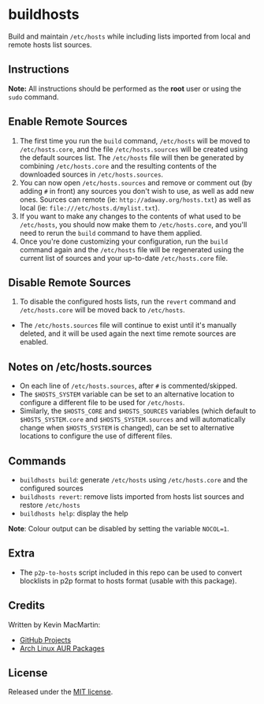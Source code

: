 # buildhosts #

Build and maintain `/etc/hosts` while including lists imported from local and remote hosts list sources.

## Instructions ##

**Note:** All instructions should be performed as the **root** user or using the `sudo` command.

## Enable Remote Sources ##

1. The first time you run the `build` command, `/etc/hosts` will be moved to `/etc/hosts.core`, and the file `/etc/hosts.sources` will be created using the default sources list. The `/etc/hosts` file will then be generated by combining `/etc/hosts.core` and the resulting contents of the downloaded sources in `/etc/hosts.sources`.
2. You can now open `/etc/hosts.sources` and remove or comment out (by adding `#` in front) any sources you don't wish to use, as well as add new ones. Sources can remote (ie: `http://adaway.org/hosts.txt`) as well as local (ie: `file:///etc/hosts.d/mylist.txt`).
3. If you want to make any changes to the contents of what used to be `/etc/hosts`, you should now make them to `/etc/hosts.core`, and you'll need to rerun the `build` command to have them applied.
4. Once you're done customizing your configuration, run the `build` command again and the `/etc/hosts` file will be regenerated using the current list of sources and your up-to-date `/etc/hosts.core` file.

## Disable Remote Sources ##

1. To disable the configured hosts lists, run the `revert` command and `/etc/hosts.core` will be moved back to `/etc/hosts`.
* The `/etc/hosts.sources` file will continue to exist until it's manually deleted, and it will be used again the next time remote sources are enabled.

## Notes on /etc/hosts.sources ##

* On each line of `/etc/hosts.sources`, after `#` is commented/skipped.
* The `$HOSTS_SYSTEM` variable can be set to an alternative location to configure a different file to be used for `/etc/hosts`.
* Similarly, the `$HOSTS_CORE` and `$HOSTS_SOURCES` variables (which default to `$HOSTS_SYSTEM.core` and `$HOSTS_SYSTEM.sources` and will automatically change when `$HOSTS_SYSTEM` is changed), can be set to alternative locations to configure the use of different files.

## Commands ##

* `buildhosts build`: generate `/etc/hosts` using `/etc/hosts.core` and the configured sources
* `buildhosts revert`: remove lists imported from hosts list sources and restore `/etc/hosts`
* `buildhosts help`: display the help

**Note**: Colour output can be disabled by setting the variable `NOCOL=1`.

## Extra ##

* The `p2p-to-hosts` script included in this repo can be used to convert blocklists in p2p format to hosts format (usable with this package).

## Credits ##

Written by Kevin MacMartin:

* [GitHub Projects](https://github.com/prurigro)
* [Arch Linux AUR Packages](https://aur.archlinux.org/packages/?SeB=m&K=prurigro)

## License ##

Released under the [MIT license](http://opensource.org/licenses/MIT).
